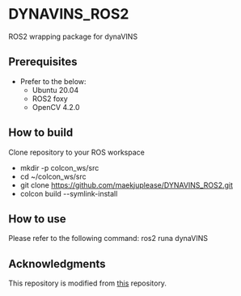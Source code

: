 # DYNAVINS_ROS2
ROS2 wrapping package for dynaVINS

## Prerequisites
- Prefer to the below:
  - Ubuntu 20.04
  - ROS2 foxy
  - OpenCV 4.2.0

## How to build
Clone repository to your ROS workspace
- mkdir -p colcon_ws/src
- cd ~/colcon_ws/src
- git clone https://github.com/maekjuplease/DYNAVINS_ROS2.git
- colcon build --symlink-install

## How to use
Please refer to the following command:
ros2 runa dynaVINS 

## Acknowledgments
This repository is modified from [this](https://github.com/url-kaist/dynaVINS) repository.  
